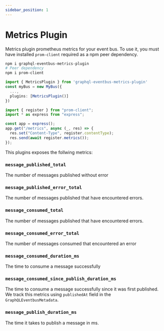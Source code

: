 ```yaml
---
sidebar_position: 1
---
```


# Metrics Plugin

Metrics plugin prometheus metrics for your event bus. To use it, you must have installed `prom-client` required as a npm peer dependency.

```bash
npm i graphql-eventbus-metrics-plugin
# Peer dependency
npm i prom-client
```

```typescript
import { MetricsPlugin } from 'graphql-eventbus-metrics-plugin'
const myBus = new MyBus({
  ...,
  plugins: [MetricsPlugin()]
})
```

```typescript title="router.ts"
import { register } from "prom-client";
import * as express from "express";

const app = express();
app.get("/metrics", async (_, res) => {
  res.set("Content-Type", register.contentType);
  res.send(await register.metrics());
});
```

This plugins exposes the follwing metrics:

### `message_published_total`

The number of messages published without error

### `message_published_error_total`

The number of messages published that have encountered errors.

### `message_consumed_total`

The number of messages published that have encountered errors.

### `message_consumed_error_total`

The number of messages consumed that encountered an error

### `message_consumed_duration_ms`

The time to consume a message successfully

### `message_consumed_since_publish_duration_ms`

The time to consume a message successfully since it was first published. We track this metrics using `publishedAt` field in the `GraphQLEventbusMetadata`.

### `message_publish_duration_ms`

The time it takes to publish a message in ms.
